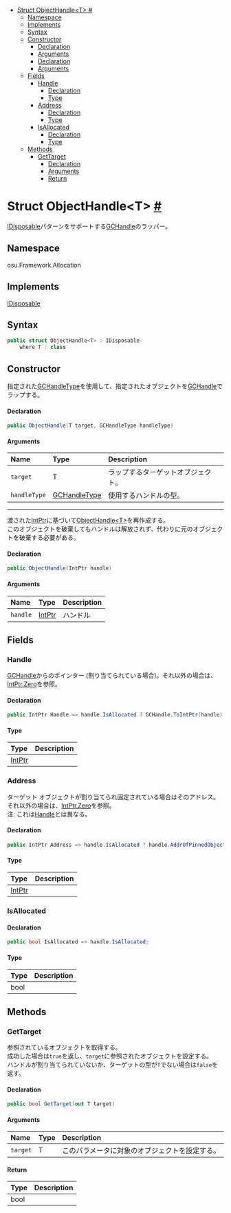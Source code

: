 - [Struct ObjectHandle\<T\> #](#struct-objecthandlet-)
  - [Namespace](#namespace)
  - [Implements](#implements)
  - [Syntax](#syntax)
  - [Constructor](#constructor)
      - [Declaration](#declaration)
      - [Arguments](#arguments)
      - [Declaration](#declaration-1)
      - [Arguments](#arguments-1)
  - [Fields](#fields)
    - [Handle](#handle)
      - [Declaration](#declaration-2)
      - [Type](#type)
    - [Address](#address)
      - [Declaration](#declaration-3)
      - [Type](#type-1)
    - [IsAllocated](#isallocated)
      - [Declaration](#declaration-4)
      - [Type](#type-2)
  - [Methods](#methods)
    - [GetTarget](#gettarget)
      - [Declaration](#declaration-5)
      - [Arguments](#arguments-2)
      - [Return](#return)



# Struct ObjectHandle\<T\> [#](https://github.com/ppy/osu-framework/blob/master/osu.Framework/Allocation/ObjectHandle.cs#L14)
[IDisposable]()パターンをサポートする[GCHandle]()のラッパー。


## Namespace
osu.Framework.Allocation


## Implements
[IDisposable]()


## Syntax
```csharp
public struct ObjectHandle<T> : IDisposable
    where T : class
```


## Constructor
指定された[GCHandleType]()を使用して、指定されたオブジェクトを[GCHandle]()でラップする。
#### Declaration
```csharp
public ObjectHandle(T target, GCHandleType handleType)
```
#### Arguments
|Name|Type|Description|
|:-|:-|:-|
|`target`|T|ラップするターゲットオブジェクト。|
|`handleType`|[GCHandleType]()|使用するハンドルの型。|

---
渡された[IntPtr]()に基づいて[ObjectHandle\<T\>]()を再作成する。<br>
このオブジェクトを破棄してもハンドルは解放されず、代わりに元のオブジェクトを破棄する必要がある。
#### Declaration
```csharp
public ObjectHandle(IntPtr handle)
```
#### Arguments
|Name|Type|Description|
|:-|:-|:-|
|`handle`|[IntPtr]()|ハンドル|


## Fields

### Handle
[GCHandle]()からのポインター (割り当てられている場合)。それ以外の場合は、[IntPtr.Zero]()を参照。
#### Declaration
```csharp
public IntPtr Handle => handle.IsAllocated ? GCHandle.ToIntPtr(handle) : IntPtr.Zero;
```
#### Type
|Type|Description|
|:-|:-|
|[IntPtr]()||

### Address
ターゲット オブジェクトが割り当てられ固定されている場合はそのアドレス。それ以外の場合は、[IntPtr.Zero]()を参照。<br>
注: これは[Handle]()とは異なる。
#### Declaration
```csharp
public IntPtr Address => handle.IsAllocated ? handle.AddrOfPinnedObject() : IntPtr.Zero;
```
#### Type
|Type|Description|
|:-|:-|
|[IntPtr]()||

### IsAllocated
#### Declaration
```csharp
public bool IsAllocated => handle.IsAllocated;
```
#### Type
|Type|Description|
|:-|:-|
|bool||


## Methods

### GetTarget
参照されているオブジェクトを取得する。<br>
成功した場合は`true`を返し、`target`に参照されたオブジェクトを設定する。<br>
ハンドルが割り当てられていないか、ターゲットの型が`T`でない場合は`false`を返す。
#### Declaration
```csharp
public bool GetTarget(out T target)
```
#### Arguments
|Name|Type|Description|
|:-|:-|:-|
|`target`|T|このパラメータに対象のオブジェクトを設定する。|
#### Return
|Type|Description|
|:-|:-|
|bool||